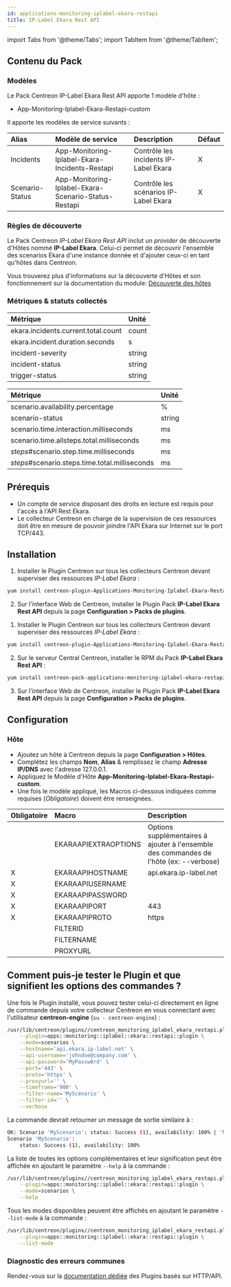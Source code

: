 ```yaml
---
id: applications-monitoring-iplabel-ekara-restapi
title: IP-Label Ekara Rest API
---
```

import Tabs from '@theme/Tabs';
import TabItem from '@theme/TabItem';


## Contenu du Pack

### Modèles

Le Pack Centreon IP-Label Ekara Rest API apporte 1 modèle d'hôte :
* App-Monitoring-Iplabel-Ekara-Restapi-custom

Il apporte les modèles de service suivants :

| Alias           | Modèle de service                                    | Description                           | Défaut |
|:----------------|:-----------------------------------------------------|:--------------------------------------|:-------|
| Incidents       | App-Monitoring-Iplabel-Ekara-Incidents-Restapi       | Contrôle les incidents IP-Label Ekara | X      |
| Scenario-Status | App-Monitoring-Iplabel-Ekara-Scenario-Status-Restapi | Contrôle les scénarios IP-Label Ekara | X      |

### Règles de découverte

Le Pack Centreon *IP-Label Ekara Rest API* inclut un *provider* de découverte d'Hôtes nommé **IP-Label Ekara**.
Celui-ci permet de découvrir l'ensemble des scenarios Ekara d'une instance donnée et d'ajouter ceux-ci en tant qu'hôtes dans Centreon.

Vous trouverez plus d'informations sur la découverte d'Hôtes et son fonctionnement sur la documentation du module:
[Découverte des hôtes](../../../monitoring/discovery/hosts-discovery)

### Métriques & statuts collectés

<Tabs groupId="sync">
<TabItem value="Incidents" label="Incidents">

| Métrique                            | Unité  |
|:------------------------------------|:-------|
| ekara.incidents.current.total.count | count  |
| ekara.incident.duration.seconds     | s      |
| incident-severity                   | string |
| incident-status                     | string |
| trigger-status                      | string |

</TabItem>
<TabItem value="Scenario-Status" label="Scenario-Status">

| Métrique                                       | Unité  |
|:-----------------------------------------------|:-------|
| scenario.availability.percentage               | %      |
| scenario-status                                | string |
| scenario.time.interaction.milliseconds         | ms     |
| scenario.time.allsteps.total.milliseconds      | ms     |
| *steps*#scenario.step.time.milliseconds        | ms     |
| *steps*#scenario.steps.time.total.milliseconds | ms     |

</TabItem>
</Tabs>

## Prérequis

* Un compte de service disposant des droits en lecture est requis pour l'accès à l'API Rest Ekara.
* Le collecteur Centreon en charge de la supervision de ces ressources doit être en mesure de pouvoir joindre l'API Ekara sur Internet sur le port TCP/443.

## Installation

<Tabs groupId="sync">
<TabItem value="Online License" label="Online License">

1. Installer le Plugin Centreon sur tous les collecteurs Centreon devant superviser des ressources *IP-Label Ekara* :

```bash
yum install centreon-plugin-Applications-Monitoring-Iplabel-Ekara-Restapi
```

2. Sur l'interface Web de Centreon, installer le Plugin Pack **IP-Label Ekara Rest API** depuis la page **Configuration > Packs de plugins**.

</TabItem>
<TabItem value="Offline License" label="Offline License">


1. Installer le Plugin Centreon sur tous les collecteurs Centreon devant superviser des ressources *IP-Label Ekara* :

```bash
yum install centreon-plugin-Applications-Monitoring-Iplabel-Ekara-Restapi
```

2. Sur le serveur Central Centreon, installer le RPM du Pack **IP-Label Ekara Rest API** :

```bash
yum install centreon-pack-applications-monitoring-iplabel-ekara-restapi
```

3. Sur l'interface Web de Centreon, installer le Plugin Pack **IP-Label Ekara Rest API** depuis la page **Configuration > Packs de plugins**.

</TabItem>
</Tabs>

## Configuration

### Hôte

* Ajoutez un hôte à Centreon depuis la page **Configuration > Hôtes**.
* Complétez les champs **Nom**, **Alias** & remplissez le champ **Adresse IP/DNS** avec l'adresse 127.0.0.1.
* Appliquez le Modèle d'Hôte **App-Monitoring-Iplabel-Ekara-Restapi-custom**.
* Une fois le modèle appliqué, les Macros ci-dessous indiquées comme requises (*Obligatoire*) doivent être renseignées.

| Obligatoire | Macro                | Description                                                                            |
|:------------|:---------------------|:---------------------------------------------------------------------------------------|
|             | EKARAAPIEXTRAOPTIONS | Options supplémentaires à ajouter à l'ensemble des commandes de l'hôte (ex: --verbose) |
| X           | EKARAAPIHOSTNAME     | api.ekara.ip-label.net                                                                 |
| X           | EKARAAPIUSERNAME     |                                                                                        |
| X           | EKARAAPIPASSWORD     |                                                                                        |
| X           | EKARAAPIPORT         | 443                                                                                    |
| X           | EKARAAPIPROTO        | https                                                                                  |
|             | FILTERID             |                                                                                        |
|             | FILTERNAME           |                                                                                        |
|             | PROXYURL             |                                                                                        |

## Comment puis-je tester le Plugin et que signifient les options des commandes ?

Une fois le Plugin installé, vous pouvez tester celui-ci directement en ligne
de commande depuis votre collecteur Centreon en vous connectant avec
l'utilisateur **centreon-engine** (`su - centreon-engine`) :

```bash
/usr/lib/centreon/plugins//centreon_monitoring_iplabel_ekara_restapi.pl \
    --plugin=apps::monitoring::iplabel::ekara::restapi::plugin \
    --mode=scenarios \
    --hostname='api.ekara.ip-label.net' \
    --api-username='johndoe@company.com' \
    --api-password='MyPassw0rd' \
    --port='443' \
    --proto='https' \
    --proxyurl='' \
    --timeframe='900' \
    --filter-name='MyScenario' \
    --filter-id='' \
    --verbose
```

La commande devrait retourner un message de sortie similaire à :

```bash
OK: Scenario 'MyScenario': status: Success (1), availability: 100% | 'MyScenario#scenario.availability.percentage'=100%;;;0;100
Scenario 'MyScenario':
    status: Success (1), availability: 100%
```

La liste de toutes les options complémentaires et leur signification peut être
affichée en ajoutant le paramètre `--help` à la commande :

```bash
/usr/lib/centreon/plugins//centreon_monitoring_iplabel_ekara_restapi.pl \
    --plugin=apps::monitoring::iplabel::ekara::restapi::plugin \
    --mode=scenarios \
    --help
```

Tous les modes disponibles peuvent être affichés en ajoutant le paramètre
`--list-mode` à la commande :

```bash
/usr/lib/centreon/plugins//centreon_monitoring_iplabel_ekara_restapi.pl \
    --plugin=apps::monitoring::iplabel::ekara::restapi::plugin \
    --list-mode
```

### Diagnostic des erreurs communes

Rendez-vous sur la [documentation dédiée](../tutorials/troubleshooting-plugins.md#http-and-api-checks)
des Plugins basés sur HTTP/API.
